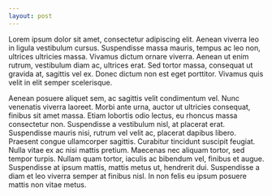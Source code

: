 ```yaml
---
layout: post
---
```


Lorem ipsum dolor sit amet, consectetur adipiscing elit. Aenean viverra leo in ligula vestibulum cursus. Suspendisse massa mauris, tempus ac leo non, ultrices ultricies massa. Vivamus dictum ornare viverra. Aenean ut enim rutrum, vestibulum diam ac, ultrices erat. Sed tortor massa, consequat ut gravida at, sagittis vel ex. Donec dictum non est eget porttitor. Vivamus quis velit in elit semper scelerisque.

Aenean posuere aliquet sem, ac sagittis velit condimentum vel. Nunc venenatis viverra laoreet. Morbi ante urna, auctor ut ultricies consequat, finibus sit amet massa. Etiam lobortis odio lectus, eu rhoncus massa consectetur non. Suspendisse a vestibulum nisl, at placerat erat. Suspendisse mauris nisi, rutrum vel velit ac, placerat dapibus libero. Praesent congue ullamcorper sagittis. Curabitur tincidunt suscipit feugiat. Nulla vitae ex ac nisi mattis pretium. Maecenas nec aliquam tortor, sed tempor turpis. Nullam quam tortor, iaculis ac bibendum vel, finibus et augue. Suspendisse at ipsum mattis, mattis metus ut, hendrerit dui. Suspendisse a diam et leo viverra semper at finibus nisl. In non felis eu ipsum posuere mattis non vitae metus. 
